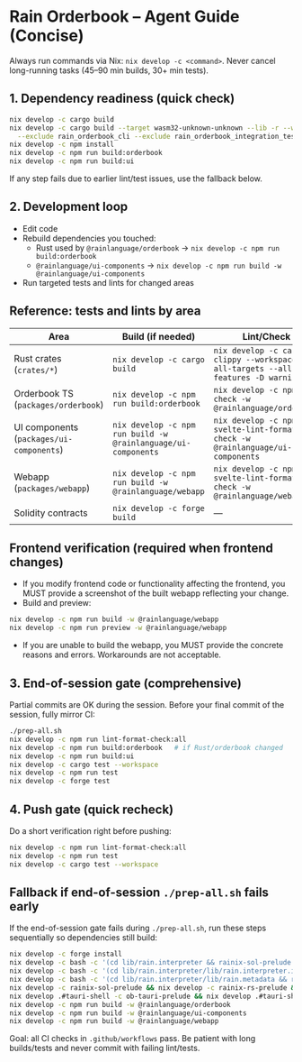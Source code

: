 # Rain Orderbook – Agent Guide (Concise)

Always run commands via Nix: `nix develop -c <command>`. Never cancel long-running tasks (45–90 min builds, 30+ min tests).

## 1. Dependency readiness (quick check)
```bash
nix develop -c cargo build
nix develop -c cargo build --target wasm32-unknown-unknown --lib -r --workspace \
  --exclude rain_orderbook_cli --exclude rain_orderbook_integration_tests
nix develop -c npm install
nix develop -c npm run build:orderbook
nix develop -c npm run build:ui
```

If any step fails due to earlier lint/test issues, use the fallback below.

## 2. Development loop
- Edit code
- Rebuild dependencies you touched:
  - Rust used by `@rainlanguage/orderbook` → `nix develop -c npm run build:orderbook`
  - `@rainlanguage/ui-components` → `nix develop -c npm run build -w @rainlanguage/ui-components`
- Run targeted tests and lints for changed areas

## Reference: tests and lints by area

| Area | Build (if needed) | Lint/Check | Tests |
|------|--------------------|------------|-------|
| Rust crates (`crates/*`) | `nix develop -c cargo build` | `nix develop -c cargo clippy --workspace --all-targets --all-features -D warnings` | `nix develop -c cargo test --workspace` or `--package <crate>` |
| Orderbook TS (`packages/orderbook`) | `nix develop -c npm run build:orderbook` | `nix develop -c npm run check -w @rainlanguage/orderbook` | `nix develop -c npm run test -w @rainlanguage/orderbook` |
| UI components (`packages/ui-components`) | `nix develop -c npm run build -w @rainlanguage/ui-components` | `nix develop -c npm run svelte-lint-format-check -w @rainlanguage/ui-components` | `nix develop -c npm run test -w @rainlanguage/ui-components` |
| Webapp (`packages/webapp`) | `nix develop -c npm run build -w @rainlanguage/webapp` | `nix develop -c npm run svelte-lint-format-check -w @rainlanguage/webapp` | `nix develop -c npm run test -w @rainlanguage/webapp` |
| Solidity contracts | `nix develop -c forge build` | — | `nix develop -c forge test` |

## Frontend verification (required when frontend changes)

- If you modify frontend code or functionality affecting the frontend, you MUST provide a screenshot of the built webapp reflecting your change.
- Build and preview:
```bash
nix develop -c npm run build -w @rainlanguage/webapp
nix develop -c npm run preview -w @rainlanguage/webapp
```
- If you are unable to build the webapp, you MUST provide the concrete reasons and errors. Workarounds are not acceptable.

## 3. End-of-session gate (comprehensive)
Partial commits are OK during the session. Before your final commit of the session, fully mirror CI:
```bash
./prep-all.sh
nix develop -c npm run lint-format-check:all
nix develop -c npm run build:orderbook   # if Rust/orderbook changed
nix develop -c npm run build:ui
nix develop -c cargo test --workspace
nix develop -c npm run test
nix develop -c forge test
```

## 4. Push gate (quick recheck)
Do a short verification right before pushing:
```bash
nix develop -c npm run lint-format-check:all
nix develop -c npm run test
nix develop -c cargo test --workspace
```

## Fallback if end-of-session `./prep-all.sh` fails early
If the end-of-session gate fails during `./prep-all.sh`, run these steps sequentially so dependencies still build:
```bash
nix develop -c forge install
nix develop -c bash -c '(cd lib/rain.interpreter && rainix-sol-prelude && rainix-rs-prelude && i9r-prelude)'
nix develop -c bash -c '(cd lib/rain.interpreter/lib/rain.interpreter.interface/lib/rain.math.float && rainix-sol-prelude && rainix-rs-prelude)'
nix develop -c bash -c '(cd lib/rain.interpreter/lib/rain.metadata && rainix-sol-prelude && rainix-rs-prelude)'
nix develop -c rainix-sol-prelude && nix develop -c rainix-rs-prelude && nix develop -c raindex-prelude
nix develop .#tauri-shell -c ob-tauri-prelude && nix develop .#tauri-shell -c ob-ui-components-prelude
nix develop -c npm run build -w @rainlanguage/orderbook
nix develop -c npm run build -w @rainlanguage/ui-components
nix develop -c npm run build -w @rainlanguage/webapp
```

Goal: all CI checks in `.github/workflows` pass. Be patient with long builds/tests and never commit with failing lint/tests.

 